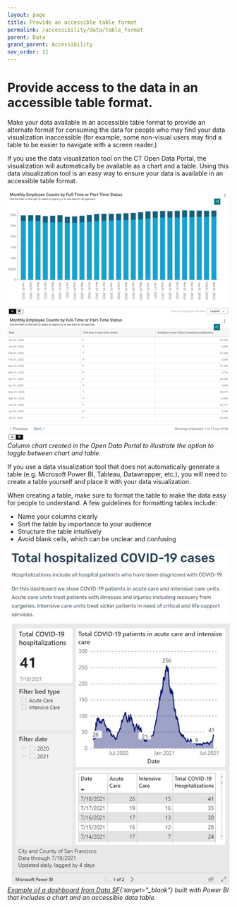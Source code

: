 ```yaml
---
layout: page
title: Provide an accessible table format
permalink: /accessibility/data/table_format
parent: Data
grand_parent: Accessibility
nav_order: 11
---
```


# Provide access to the data in an accessible table format. 

Make your data available in an accessible table format to provide an alternate format for consuming the data for people who may find your data visualization inaccessible (for example, some non-visual users may find a table to be easier to navigate with a screen reader.)  

If you use the data visualization tool on the CT Open Data Portal, the visualization will automatically be available as a chart and a table. Using this data visualization tool is an easy way to ensure your data is available in an accessible table format.

![Column chart created in the Open Data Portal](../data/chart.png)
![Table version of column chart](../data/table.png)
*Column chart created in the Open Data Portal to illustrate the option to toggle between chart and table.*

If you use a data visualization tool that does not automatically generate a table (e.g. Microsoft Power BI, Tableau, Datawrapper, etc.), you will need to create a table yourself and place it with your data visualization. 

When creating a table, make sure to format the table to make the data easy for people to understand. A few guidelines for formatting tables include: 

* Name your columns clearly 
* Sort the table by importance to your audience 
* Structure the table intuitively 
* Avoid blank cells, which can be unclear and confusing 

![Line graph and table showing total COVID-19 patients in acute and intensive care in San Francisco](../data/covid-chart.png)\
*[Example of a dashboard from Data SF](https://datasf.gitbook.io/public-data-visualization-guide/gallery-of-dashboard-transformations){:target="_blank"} built with Power BI that includes a chart and an accessible data table.*